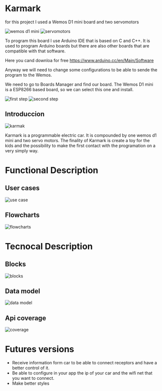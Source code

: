 # Karmark

for this project I used a Wemos D1 mini board and two servomotors

![wemos d1 mini](./images/wemos.jpg)
![servomotors](./images/servo.jpg)

To program this board I use Arduino IDE that is based on C and C++. It is used to program Arduino boards but there are also other boards that are compatible with that software.

Here you cand downloa for free
https://www.arduino.cc/en/Main/Software

Anyway we will need to change some configurations to be able to sende the program to the Wemos.

We need to go to Boards Manager and find our board. The Wemos D1 mini is a ESP8266 based board, so we can select this one and install.

![first step](./images/01.JPG)
![second step](./images/02.JPG)

## Introduccion

![karmak](https://media.giphy.com/media/3ov9jWu7BuHufyLs7m/giphy.gif)

Karmark is a programmable electric car. 
It is compounded by one wemos d1 mini and two servo motors. The finality of Karmark is create a toy for the kids and the possibility to make the first contact with the programation on a very simply way.

# Functional Description

## User cases

![use case](./images/use-case.jpg)

## Flowcharts

![flowcharts](./images/flowcharts.jpg)

# Tecnocal Description

## Blocks

![blocks](./images/blocks.jpg)

## Data model

![data model](./images/data-model.jpg)

## Api coverage

![coverage](./images/coverage.PNG)

# Futures versions

* Receive information form car to be able to connect receptors and have a better control of it.
* Be able to configure in your app the ip of your car and the wifi net that you want to connect.
* Make better styles